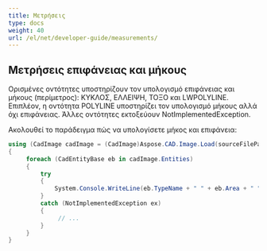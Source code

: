 ```yaml
---
title: Μετρήσεις
type: docs
weight: 40
url: /el/net/developer-guide/measurements/
---
```


## **Μετρήσεις επιφάνειας και μήκους**

Ορισμένες οντότητες υποστηρίζουν τον υπολογισμό επιφάνειας και μήκους (περίμετρος): ΚΥΚΛΟΣ, ΕΛΛΕΙΨΗ, ΤΟΞΟ και LWPOLYLINE. Επιπλέον, η οντότητα POLYLINE υποστηρίζει τον υπολογισμό μήκους αλλά όχι επιφάνειας. Άλλες οντότητες εκτοξεύουν NotImplementedException.

Ακολουθεί το παράδειγμα πώς να υπολογίσετε μήκος και επιφάνεια:

```csharp
using (CadImage cadImage = (CadImage)Aspose.CAD.Image.Load(sourceFilePath))
{
     foreach (CadEntityBase eb in cadImage.Entities)
     {
         try
         {
             System.Console.WriteLine(eb.TypeName + " " + eb.Area + " " + eb.Length);
         }
         catch (NotImplementedException ex)
         {
              // ... 
         }
     }
}
```
